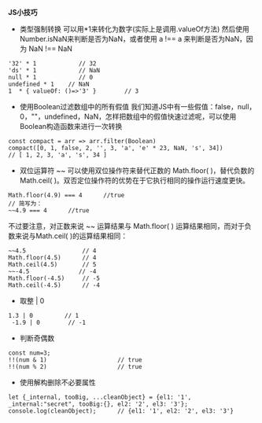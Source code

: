    **JS小技巧**
   - 类型强制转换
   可以用*1来转化为数字(实际上是调用.valueOf方法) 然后使用Number.isNaN来判断是否为NaN，或者使用 a !== a 来判断是否为NaN，因为 NaN !== NaN
   ```
   '32' * 1            // 32
'ds' * 1            // NaN
null * 1            // 0
undefined * 1    // NaN
1  * { valueOf: ()=>'3' }        // 3
   ```
   -  使用Boolean过滤数组中的所有假值
   我们知道JS中有一些假值：false，null，0，""，undefined，NaN，怎样把数组中的假值快速过滤呢，可以使用Boolean构造函数来进行一次转换
   ```
   const compact = arr => arr.filter(Boolean)
   compact([0, 1, false, 2, '', 3, 'a', 'e' * 23, NaN, 's', 34])             // [ 1, 2, 3, 'a', 's', 34 ]
   ```
   - 双位运算符 ~~
   可以使用双位操作符来替代正数的 Math.floor( )，替代负数的Math.ceil( )。双否定位操作符的优势在于它执行相同的操作运行速度更快。
   ```
   Math.floor(4.9) === 4      //true
// 简写为：
~~4.9 === 4      //true
   ```
   不过要注意，对正数来说 ~~ 运算结果与 Math.floor( ) 运算结果相同，而对于负数来说与Math.ceil( )的运算结果相同：
   ```
   ~~4.5                // 4
Math.floor(4.5)      // 4
Math.ceil(4.5)       // 5
~~-4.5        		// -4
Math.floor(-4.5)     // -5
Math.ceil(-4.5)      // -4
   ```
   - 取整 | 0
   ```
   1.3 | 0         // 1
	-1.9 | 0        // -1
   ```
   - 判断奇偶数
   ```
   const num=3;
!!(num & 1)                    // true
!!(num % 2)                    // true
   ```
   - 使用解构删除不必要属性
   ```
   let {_internal, tooBig, ...cleanObject} = {el1: '1', _internal:"secret", tooBig:{}, el2: '2', el3: '3'};
  console.log(cleanObject);      // {el1: '1', el2: '2', el3: '3'}
   ```

